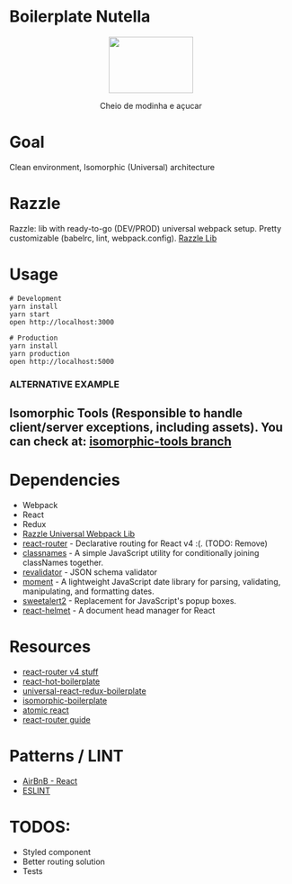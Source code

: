 Boilerplate Nutella
=====================

<p align="center">
  <img width="150" height="100" src="https://i.pinimg.com/originals/94/a5/b3/94a5b3383b4fcc04a4c36d0c5a04ab24.png">
</p>

<center>Cheio de modinha e açucar</center>

# Goal
Clean environment, Isomorphic (Universal) architecture

# Razzle
Razzle: lib with ready-to-go (DEV/PROD) universal webpack setup. Pretty customizable (babelrc, lint, webpack.config). [Razzle Lib](https://github.com/jaredpalmer/razzle/tree/master/packages/razzle)

# Usage
```
# Development
yarn install
yarn start
open http://localhost:3000

# Production
yarn install
yarn production
open http://localhost:5000

```

### ALTERNATIVE EXAMPLE
## Isomorphic Tools (Responsible to handle client/server exceptions, including assets). You can check at: [isomorphic-tools branch](https://github.com/pedrobj/boilerplate-nutella/tree/isomorphic-tools)

# Dependencies
* Webpack
* React
* Redux
* [Razzle Universal Webpack Lib](https://github.com/jaredpalmer/razzle/tree/master/packages/razzle)
* [react-router](https://github.com/ReactTraining/react-router) - Declarative routing for React v4 :(. (TODO: Remove)
* [classnames](https://github.com/JedWatson/classnames) - A simple JavaScript utility for conditionally joining classNames together. 
* [revalidator](https://github.com/flatiron/revalidator) - JSON schema validator
* [moment](https://github.com/moment/moment) - A lightweight JavaScript date library for parsing, validating, manipulating, and formatting dates.
* [sweetalert2](https://github.com/limonte/sweetalert2) - Replacement for JavaScript's popup boxes.
* [react-helmet](https://github.com/nfl/react-helmet) - A document head manager for React

# Resources
* [react-router v4 stuff](https://reacttraining.com/react-router)
* [react-hot-boilerplate](https://github.com/gaearon/react-hot-boilerplate)
* [universal-react-redux-boilerplate](https://github.com/CrocoDillon/universal-react-redux-boilerplate)
* [isomorphic-boilerplate](https://github.com/mtmr0x/isomorphic-boilerplate)
* [atomic react](https://github.com/diegohaz/arc)
* [react-router guide](https://reacttraining.com/react-router/web/example/route-config)

# Patterns / LINT
* [AirBnB - React](https://github.com/airbnb/javascript/blob/master/react/README.md)
* [ESLINT](https://github.com/eslint/eslint)

# TODOS:
* Styled component
* Better routing solution
* Tests
